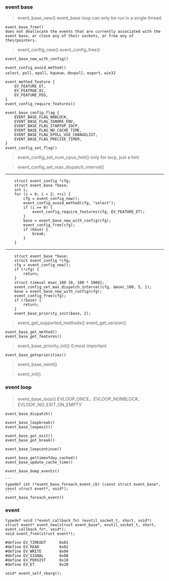 ### event base

>   event_base_new()
    event_base loop can only be run in a single thread.

    event_base_free()
    does not deallocate the events that are currently associated with the event base, or close any of their sockets, or free any of theirpointers.


>   event_config_new()
    event_config_free()

    event_base_new_with_config()

    event_config_avoid_method()
    select、poll、epoll、kqueue、devpoll、evport、win32

    event_method_feature {
        EV_FEATURE_ET,
        EV_FEATRUE_01,
        EV_FEATURE_FDS,
    }
    event_config_require_features()

    event_base_config_flag {
        EVENT_BASE_FLAG_NOBLOCK,
        EVENT_BASE_FLAG_IGNORE_ENV,
        EVENT_BASE_FLAG_STARTUP_IOCP,
        EVENT_BASE_FLAG_NO_CACHE_TIME,
        EVENT_BASE_FLAG_EPOLL_USE_CHANGELIST,
        EVENT_BASE_FLAG_PRECISE_TIMER,
    }
    event_config_set_flag()

>   event_config_set_num_cpus_hint()
    only for iocp, just a hint

>   event_config_set_max_dispatch_interval()

---

```
    struct event_config *cfg;
    struct event_base *base;
    int i;
    for (i = 0; i < 2; ++i) {
        cfg = event_config_new();
        event_config_avoid_method(cfg, "select");
        if (i == 0) {
            event_config_require_features(cfg, EV_FEATURE_ET);
        }
        base = event_base_new_with_config(cfg);
        event_config_free(cfg);
        if (base) {
            break;
        }
    }
```
---

```
    struct event_base *base;
    struct event_config *cfg;
    cfg = event_config_new();
    if (!cfg) {
        return;
    }
    struct timeval msec_100 {0, 100 * 1000};
    event_config_set_max_dispatch_interval(cfg, &msec_100, 5, 1);
    base = event_base_new_with_config(cfg);
    event_config_free(cfg);
    if (!base) {
        return;
    }
    event_base_priority_init(base, 2);
```

>   event_get_supported_methods()
    event_get_version()

    event_base_get_method()
    event_base_get_features()

>   event_base_priority_init()
    0:most important

    event_base_getnpriorities()

>   event_base_reinit()

>   event_init()


### event loop

>   event_base_loop()
    EVLOOP_ONCE、EVLOOP_NONBLOCK、EVLOOP_NO_EXIT_ON_EMPTY

    event_base_dispatch()

    event_base_loopbreak()
    event_base_loopexit()

    event_base_got_exit()
    event_base_got_break()

    event_base_loopcontinue()

    event_base_gettimeofday_cached()
    event_base_update_cache_time()

    event_base_dump_events()

    ```
    typedef int (*event_base_foreach_event_cb) (const struct event_base*, const struct event*, void*);
    ```
    event_base_foreach_event()

### event
  
```
typedef void (*event_callback_fn) (evutil_socket_t, short, void*)
struct event* event_new(struct event_base*, evutil_socket_t, short, event_callback_fn*, void*);  
void event_free(struct event*);
```
  
```
#define EV_TIMEOUT      0x01  
#define EV_READ         0x02  
#define EV_WRITE        0x04  
#define EV_SIGNAL       0x08  
#define EV_PERSIST      0x10  
#define EV_ET           0x20  
```
  
```
void* event_self_cbarg();
```
  

